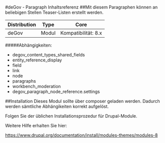 #deGov - Paragraph Inhaltsreferenz
##Mit diesem Paragraphen können an beliebigen Stellen Teaser-Listen erstellt werden.

Distribution | Type | Core
--- | --- | ---
deGov | Modul |  Kompatibilität: 8.x

#####Abhängigkeiten:
  - degov_content_types_shared_fields
  - entity_reference_display
  - field
  - link
  - node
  - paragraphs
  - workbench_moderation
  - degov_paragraph_node_reference.settings

##Installation
Dieses Modul sollte über composer geladen werden. Dadurch werden sämtliche Abhängikeiten korrekt aufgelöst.

Folgen Sie der üblichen Installationsprozedur für Drupal-Module.

Weitere Hilfe erhalten Sie hier:

https://www.drupal.org/documentation/install/modules-themes/modules-8
